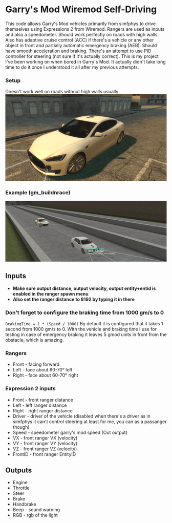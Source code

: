 # Garry's Mod Wiremod Self-Driving
This code allows Garry's Mod vehicles primarily from simfphys to drive themselves using Expressions 2 from Wiremod. Rangers are used as inputs and also a speedometer. Should work perfectly on roads with high walls. Also has adaptive cruise control (ACC) if there's a vehicle or any other object in front and partially automatic emergency braking (AEB). Should have smooth acceleration and braking. There's an attempt to use PID controller for steering (not sure if it's actually correct). This is my project I've been working on when bored in Garry's Mod. It actually didn't take long time to do it once I understood it all after my previous attempts.

### Setup
Doesn't work well on roads without high walls usually
![Setup (gm_fork)](image.png)
### Example (gm_buildnrace)
![Example (gm_buildnrace)](image2.png)

## Inputs
* **Make sure output distance, output velocity, output entity+entid is enabled in the ranger spawn menu**
* **Also set the ranger distance to 8192 by typing it in there**

### Don't forget to configure the braking time from 1000 gm/s to 0
`BrakingTime = 1 * (Speed / 1000)`
By default it is configured that it takes 1 second from 1000 gm/s to 0. With the vehicle and braking time I use for testing in case of emergency braking it leaves 5 gmod units in front from the obstacle, which is amazing.

### Rangers
* Front - facing forward
* Left - face about 60-70° left
* Right - face about 60-70° right

### Expression 2 inputs
* Front - front ranger distance
* Left - left ranger distance
* Right - right ranger distance
* Driver - driver of the vehicle (disabled when there's a driver as in simfphys it can't control steering at least for me, you can as a passanger though)
* Speed - speedometer garry's mod speed (Out output)
* VX - front ranger VX (velocity)
* VY - front ranger VY (velocity)
* VZ - front ranger VZ (velocity)
* FrontID - front ranger EntityID

## Outputs
* Engine
* Throttle
* Steer
* Brake
* Handbrake
* Beep - sound warning
* RGB - rgb of the light 